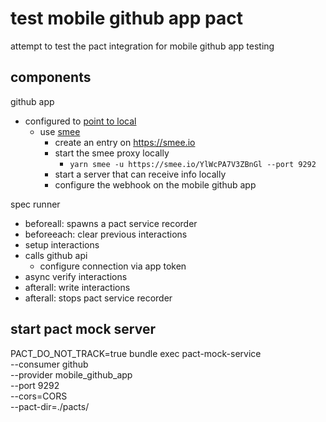 # test mobile github app pact

attempt to test the pact integration for mobile github app testing

## components

github app
- configured to [point to local](https://docs.github.com/en/webhooks/testing-and-troubleshooting-webhooks/testing-webhooks#testing-webhook-code-locally)
  - use [smee]()
    - create an entry on https://smee.io
    - start the smee proxy locally
      - `yarn smee -u https://smee.io/YlWcPA7V3ZBnGl --port 9292`
    - start a server that can receive info locally
    - configure the webhook on the mobile github app

spec runner
- beforeall: spawns a pact service recorder
- beforeeach: clear previous interactions
- setup interactions
- calls github api
  - configure connection via app token
- async verify interactions
- afterall: write interactions
- afterall: stops pact service recorder

## start pact mock server

PACT_DO_NOT_TRACK=true bundle exec pact-mock-service \
--consumer github \
--provider mobile_github_app \
--port 9292 \
--cors=CORS \
--pact-dir=./pacts/
